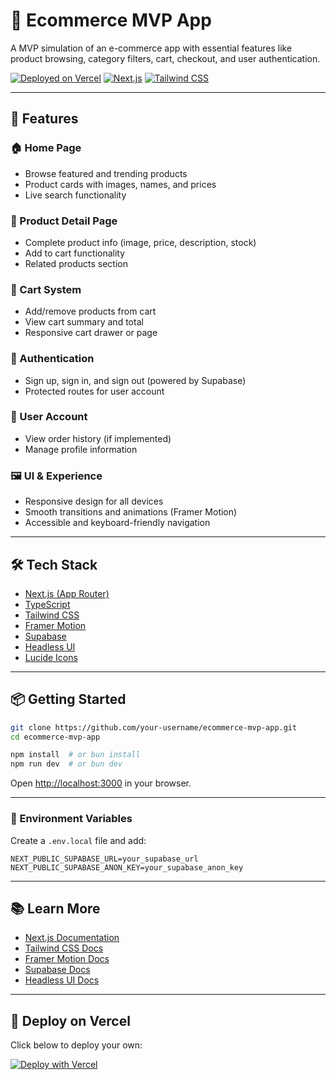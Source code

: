 # 🛒 Ecommerce MVP App

A MVP simulation of an e-commerce app with essential features
like product browsing, category filters, cart, checkout, and user
authentication.

[![Deployed on Vercel](https://img.shields.io/badge/Deployed%20on-Vercel-000?logo=vercel&logoColor=white)](https://vercel.com/)
[![Next.js](https://img.shields.io/badge/Built%20with-Next.js-000?logo=next.js)](https://nextjs.org)
[![Tailwind CSS](https://img.shields.io/badge/Styled%20with-Tailwind%20CSS-38bdf8?logo=tailwindcss&logoColor=white)](https://tailwindcss.com)

---

## 🚀 Features

### 🏠 Home Page

- Browse featured and trending products
- Product cards with images, names, and prices
- Live search functionality

### 📄 Product Detail Page

- Complete product info (image, price, description, stock)
- Add to cart functionality
- Related products section

### 🛒 Cart System

- Add/remove products from cart
- View cart summary and total
- Responsive cart drawer or page

### 🔐 Authentication

- Sign up, sign in, and sign out (powered by Supabase)
- Protected routes for user account

### 👤 User Account

- View order history (if implemented)
- Manage profile information

### 🖼️ UI & Experience

- Responsive design for all devices
- Smooth transitions and animations (Framer Motion)
- Accessible and keyboard-friendly navigation

---

## 🛠️ Tech Stack

- [Next.js (App Router)](https://nextjs.org)
- [TypeScript](https://www.typescriptlang.org)
- [Tailwind CSS](https://tailwindcss.com)
- [Framer Motion](https://www.framer.com/motion/)
- [Supabase](https://supabase.com)
- [Headless UI](https://headlessui.com)
- [Lucide Icons](https://lucide.dev)

---

## 📦 Getting Started

```bash
git clone https://github.com/your-username/ecommerce-mvp-app.git
cd ecommerce-mvp-app

npm install  # or bun install
npm run dev  # or bun dev
```

Open [http://localhost:3000](http://localhost:3000) in your browser.

---

### 🔐 Environment Variables

Create a `.env.local` file and add:

```env
NEXT_PUBLIC_SUPABASE_URL=your_supabase_url
NEXT_PUBLIC_SUPABASE_ANON_KEY=your_supabase_anon_key
```

---

## 📚 Learn More

- [Next.js Documentation](https://nextjs.org/docs)
- [Tailwind CSS Docs](https://tailwindcss.com/docs)
- [Framer Motion Docs](https://www.framer.com/motion/)
- [Supabase Docs](https://supabase.com/docs)
- [Headless UI Docs](https://headlessui.com)

---

## 🚀 Deploy on Vercel

Click below to deploy your own:

[![Deploy with Vercel](https://vercel.com/button)](https://vercel.com/new/git/external?repository-url=https://github.com/your-username/ecommerce-mvp-app)
